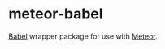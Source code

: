 # meteor-babel
[Babel](https://babeljs.io/) wrapper package for use with [Meteor](https://github.com/meteor/meteor).
